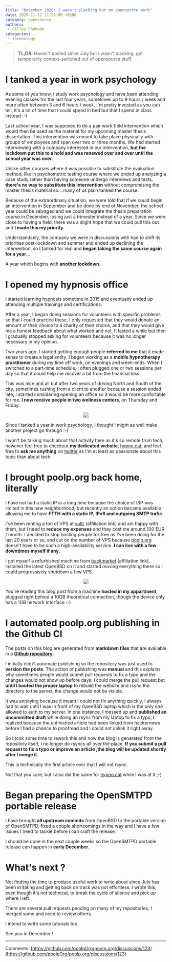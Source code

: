 ```yaml
---
title: "November 2020: I wasn't slacking but no opensource work"
date: 2020-11-22 21:26:00 +0200
category: opensource
authors:
 - Gilles Chehade
categories:
 - technology
---
```


<blockquote>
<b>TL;DR:</b>
Haven't posted since July but I wasn't slacking,
got temporarily context-switched out of opensource stuff.
</blockquote>


# I tanked a year in work psychology

As some of you know,
I study work psychology and have been attending evening classes for the last four years,
sometimes up to 9 hours / week and more often between 3 and 6 hours / week.
I'm pretty invested as you can tell, it's a lot of time that I could spend in bed but that I spend in class instead :-)

Last school year,
I was supposed to do a pair work field intervention which would then be used as the material for my upcoming master thesis dissertation.
This intervention was meant to take place physically with groups of employees and span over two or three months.
We had started interviewing with a company interested in our intervention,
**but the lockdown put this to a hold and was renewed over and over until the school year was over**.

Unlike other courses where it was possible to substitute the evaluation method,
like in psychometric testing course where we ended up analyzing a case study rather than having someone undergo interviews and tests,
**there's no way to substitute this intervention** without compromising the master thesis material so...
many of us plain tanked the course.

Because of the extraordinary situation,
we were told that if we could begin an intervention in September and be done by end of November,
the school year could be salvaged and we could integrate the thesis preparation course in December,
losing just a trimester instead of a year.
Since we were close to having a field,
there was a slight hope that we could pull this out and **I made this my priority**.

Understandably,
the company we were in discussions with had to shift its priorities post-lockdown and summer and ended up declining the intervention,
so I tanked for real and **began taking the same course again for a year**...

A year which begins with **another lockdown**.


# I opened my hypnosis office

I started learning hypnosis sometime in 2015 and eventually ended up attending multiple trainings and certifications.

After a year,
I began doing sessions for volunteers with specific problems so that I could practice these.
I only requested that they would donate an amount of their choice to a charity of their choice,
and that they would give me a honest feedback about what worked and not.
It lasted a while but then I gradually stopped asking for volunteers because it was no longer necessary in my opinion.

Two years ago,
I started getting enough people **referred to me** that it made sense to create a legal entity.
I began working as a **mobile hypnotherapy practitioner** during my time off work,
on evenings and week-ends.
When I switched to a part-time schedule,
I often plugged one or two sessions per day so that it could help me recover a bit from the financial loss.

This was nice and all but after two years of driving North and South of the city,
sometimes rushing from a client to another because a session ended late,
I started considering opening an office so it would be more confortable for me.
**I now receive people in two wellness centers**,
on Thursday and Friday.

<center>
  <img src="2020-11-22-hypnocat.jpg" />
</center>


Since I tanked a year in work psychology,
I thought I might as well make another project go through :-)

I won't be talking much about that activity here as it's so remote from tech,
however feel free to checkout **my dedicated website**, [hypno.cat](https://hypno.cat),
and feel free to **ask me anything** on [twitter](https://twitter.com/thehypnocat) as I'm at least as passionate about this topic than about tech.


# I brought poolp.org back home, literally

I have not had a static IP in a long time because the choice of ISP was limited in this new neighborhood,
but recently an option became available allowing me to have **FTTH with a static IP, IPv6 and outgoing SMTP trafic**.

I've been renting a ton of VPS at [vultr](https://www.vultr.com/?ref=6831037) (affiliation link) and am happy with them,
but I need to **reduce my expenses** and they cost me around 100 EUR / month.
I decided to stop hosting people for free as I've been doing for the last 20 years or so,
and cut on the number of VPS because [poolp.org](https://poolp.org) doesn't have to be such a high-availability service.
**I can live with a few downtimes myself if any**.

I got myself a refurbished machine from [backmarket](https://www.backmarket.fr/?f=160474237260) (affiliation link),
installed the latest OpenBSD on it and started moving everything there so I could progressively shutdown a few VPS.

<center>
  <img src="2020-11-22-macmini.jpeg" />
</center>

You're reading this blog post from a machine **hosted in my appartment**,
plugged right behind a 10GB theoretical connection,
though the device only has a 1GB network interface :-)


# I automated poolp.org publishing in the Github CI

The posts on this blog are generated from **markdown files** that are available in a **[Github repository](https://github.com/poolpOrg/poolp.org)**.

I initially didn't automate publishing so the repository was just used to **version the posts**.
The action of publishing was **manual** and this explains why sometimes people would submit pull requests to fix a typo and the changes would not show up before days:
I could merge the pull request but **until I booted the proper laptop** to rebuild the website and rsync the directory to the server,
the change would not be visible.

It was annoying because it meant I could not fix anything quickly,
I always had to wait until I was in front of my OpenBSD laptop which is the only one allowed to auth to my server.
In one instance,
I messed up and **published an uncommitted draft** while doing an rsync from my laptop to fix a typo,
I realized because the unfinished article had been linked from hackernews before I had a chance to proofread and I could not unlink it right away.

So I took some time to rework this and now the blog is generated from the repository itself,
I no longer do rsyncs all over the place.
**If you submit a pull request to fix a typo or improve an article ,the blog will be updated shortly after I merge it**.

This is technically the first article ever that I will not rsync.

Not that you care, but I also did the same for [hypno.cat](https://hypno.cat) while I was at it ;-)


# Began preparing the OpenSMTPD portable release

I have brought **all upstream commits** from OpenBSD to the portable version of OpenSMTPD,
fixed a couple shortcomings in the way and I have a few issues I need to tackle before I can craft the release.

I should be done in the next couple weeks so the OpenSMTPD portable release can happen in **early December**.


# What's next ?

Not finding the time to produce useful work to write about since July has been irritating and getting back on track was not effortless.
I wrote this, even though it's not technical, to break the cycle of silence and pick up where I left.

There are several pull requests pending on many of my repositories,
I merged some and need to review others.

I intend to write some tutorials too.

See you in December !

---- 
Comments: [https://github.com/poolpOrg/poolp.org/discussions/123](https://github.com/poolpOrg/poolp.org/discussions/123)
